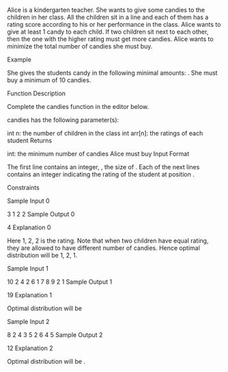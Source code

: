 Alice is a kindergarten teacher. She wants to give some candies to the children in her class.  All the children sit in a line and each of them has a rating score according to his or her performance in the class.  Alice wants to give at least 1 candy to each child. If two children sit next to each other, then the one with the higher rating must get more candies. Alice wants to minimize the total number of candies she must buy.

Example


She gives the students candy in the following minimal amounts: . She must buy a minimum of 10 candies.

Function Description

Complete the candies function in the editor below.

candies has the following parameter(s):

int n: the number of children in the class
int arr[n]: the ratings of each student
Returns

int: the minimum number of candies Alice must buy
Input Format

The first line contains an integer, , the size of .
Each of the next  lines contains an integer  indicating the rating of the student at position .

Constraints

Sample Input 0

3
1
2
2
Sample Output 0

4
Explanation 0

Here 1, 2, 2 is the rating. Note that when two children have equal rating, they are allowed to have different number of candies. Hence optimal distribution will be 1, 2, 1.

Sample Input 1

10
2
4
2
6
1
7
8
9
2
1
Sample Output 1

19
Explanation 1

Optimal distribution will be 

Sample Input 2

8
2
4
3
5
2
6
4
5
Sample Output 2

12
Explanation 2

Optimal distribution will be .